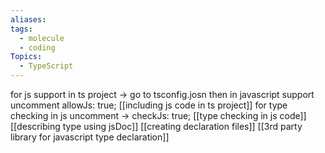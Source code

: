 ```yaml
---
aliases:
tags:
  - molecule
  - coding
Topics:
  - TypeScript
---
```

for js support in ts project -> 
go to tsconfig.josn
then in javascript support
uncomment allowJs: true;
[[including js code in ts project]]
for type checking in js uncomment -> checkJs: true;
[[type checking in js code]]
[[describing type using jsDoc]]
[[creating declaration files]]
[[3rd party library for javascript type declaration]]